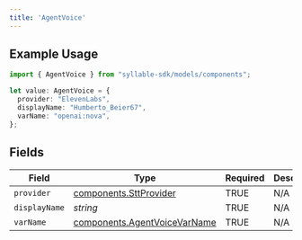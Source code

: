 ```yaml
---
title: 'AgentVoice'
---
```


## Example Usage

```typescript
import { AgentVoice } from "syllable-sdk/models/components";

let value: AgentVoice = {
  provider: "ElevenLabs",
  displayName: "Humberto_Beier67",
  varName: "openai:nova",
};
```

## Fields

| Field                                                                        | Type                                                                         | Required                                                                     | Description                                                                  |
| ---------------------------------------------------------------------------- | ---------------------------------------------------------------------------- | ---------------------------------------------------------------------------- | ---------------------------------------------------------------------------- |
| `provider`                                                                   | [components.SttProvider](/sdk-docs/models/components/sttprovider)             | TRUE                                                           | N/A                                                                          |
| `displayName`                                                                | *string*                                                                     | TRUE                                                           | N/A                                                                          |
| `varName`                                                                    | [components.AgentVoiceVarName](/sdk-docs/models/components/agentvoicevarname) | TRUE                                                           | N/A                                                                          |